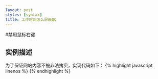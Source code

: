 ```yaml
---
layout: post
styles: [syntax]
title: 工作时间怎么屏蔽QQ
---
```


#禁用鼠标右键
<h2>实例描述</h2>
为了保证网站内容不被非法拷贝，实现代码如下：
{% highlight javascript linenos %}
<script language="javascript">
  function click()
  {
    if(event.button == 2)
    {
     	alert('禁止右键');
    }
  }
  document.onmousedown=click;
</script>
{% endhighlight %}
